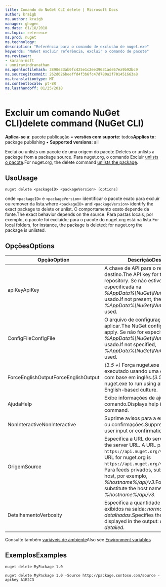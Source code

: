 ```yaml
---
title: Comando do NuGet CLI delete | Microsoft Docs
author: kraigb
ms.author: kraigb
manager: ghogen
ms.date: 01/18/2018
ms.topic: reference
ms.prod: nuget
ms.technology: 
description: "Referência para o comando de exclusão de nuget.exe"
keywords: "NuGet excluir referência, excluir o comando de pacote"
ms.reviewer:
- karann-msft
- unniravindranathan
ms.openlocfilehash: 3890e33ab0fc425e1c2ee39631ade57ea9b92bc9
ms.sourcegitcommit: 262d026beeffd4f3b6fc47d780a2f701451663a8
ms.translationtype: MT
ms.contentlocale: pt-BR
ms.lasthandoff: 01/25/2018
---
```

# <a name="delete-command-nuget-cli"></a><span data-ttu-id="b26b7-104">Excluir um comando NuGet CLI)</span><span class="sxs-lookup"><span data-stu-id="b26b7-104">delete command (NuGet CLI)</span></span>

<span data-ttu-id="b26b7-105">**Aplica-se a:** pacote publicação &bullet; **versões com suporte:** todos</span><span class="sxs-lookup"><span data-stu-id="b26b7-105">**Applies to:** package publishing &bullet; **Supported versions:** all</span></span>

<span data-ttu-id="b26b7-106">Exclui ou unlists um pacote de uma origem do pacote.</span><span class="sxs-lookup"><span data-stu-id="b26b7-106">Deletes or unlists a package from a package source.</span></span> <span data-ttu-id="b26b7-107">Para nuget.org, o comando Excluir [unlists o pacote](../policies/Deleting-Packages.md).</span><span class="sxs-lookup"><span data-stu-id="b26b7-107">For nuget.org, the delete command [unlists the package](../policies/Deleting-Packages.md).</span></span>

## <a name="usage"></a><span data-ttu-id="b26b7-108">Uso</span><span class="sxs-lookup"><span data-stu-id="b26b7-108">Usage</span></span>

```cli
nuget delete <packageID> <packageVersion> [options]
```

<span data-ttu-id="b26b7-109">onde `<packageID>` e `<packageVersion>` identificar o pacote exato para excluir ou remover da lista.</span><span class="sxs-lookup"><span data-stu-id="b26b7-109">where `<packageID>` and `<packageVersion>` identify the exact package to delete or unlist.</span></span> <span data-ttu-id="b26b7-110">O comportamento exato depende da fonte.</span><span class="sxs-lookup"><span data-stu-id="b26b7-110">The exact behavior depends on the source.</span></span> <span data-ttu-id="b26b7-111">Para pastas locais, por exemplo, o pacote foi excluído; para o pacote do nuget.org está na lista.</span><span class="sxs-lookup"><span data-stu-id="b26b7-111">For local folders, for instance, the package is deleted; for nuget.org the package is unlisted.</span></span>

## <a name="options"></a><span data-ttu-id="b26b7-112">Opções</span><span class="sxs-lookup"><span data-stu-id="b26b7-112">Options</span></span>

| <span data-ttu-id="b26b7-113">Opção</span><span class="sxs-lookup"><span data-stu-id="b26b7-113">Option</span></span> | <span data-ttu-id="b26b7-114">Descrição</span><span class="sxs-lookup"><span data-stu-id="b26b7-114">Description</span></span> |
| --- | --- |
| <span data-ttu-id="b26b7-115">apiKey</span><span class="sxs-lookup"><span data-stu-id="b26b7-115">ApiKey</span></span> | <span data-ttu-id="b26b7-116">A chave de API para o repositório de destino.</span><span class="sxs-lookup"><span data-stu-id="b26b7-116">The API key for the target repository.</span></span> <span data-ttu-id="b26b7-117">Se não estiverem presentes, especificada na *%AppData%\NuGet\NuGet.Config* é usado.</span><span class="sxs-lookup"><span data-stu-id="b26b7-117">If not present, the one specified in *%AppData%\NuGet\NuGet.Config* is used.</span></span> |
| <span data-ttu-id="b26b7-118">ConfigFile</span><span class="sxs-lookup"><span data-stu-id="b26b7-118">ConfigFile</span></span> | <span data-ttu-id="b26b7-119">O arquivo de configuração do NuGet para aplicar.</span><span class="sxs-lookup"><span data-stu-id="b26b7-119">The NuGet configuration file to apply.</span></span> <span data-ttu-id="b26b7-120">Se não for especificado, *%AppData%\NuGet\NuGet.Config* é usado.</span><span class="sxs-lookup"><span data-stu-id="b26b7-120">If not specified, *%AppData%\NuGet\NuGet.Config* is used.</span></span> |
| <span data-ttu-id="b26b7-121">ForceEnglishOutput</span><span class="sxs-lookup"><span data-stu-id="b26b7-121">ForceEnglishOutput</span></span> | <span data-ttu-id="b26b7-122">*(3.5 +)*  Força nuget.exe para ser executado usando uma cultura invariável, com base em inglês.</span><span class="sxs-lookup"><span data-stu-id="b26b7-122">*(3.5+)* Forces nuget.exe to run using an invariant, English-based culture.</span></span> |
| <span data-ttu-id="b26b7-123">Ajuda</span><span class="sxs-lookup"><span data-stu-id="b26b7-123">Help</span></span> | <span data-ttu-id="b26b7-124">Exibe informações de ajuda para o comando.</span><span class="sxs-lookup"><span data-stu-id="b26b7-124">Displays help information for the command.</span></span> |
| <span data-ttu-id="b26b7-125">NonInteractive</span><span class="sxs-lookup"><span data-stu-id="b26b7-125">NonInteractive</span></span> | <span data-ttu-id="b26b7-126">Suprime avisos para a entrada do usuário ou confirmações.</span><span class="sxs-lookup"><span data-stu-id="b26b7-126">Suppresses prompts for user input or confirmations.</span></span> |
| <span data-ttu-id="b26b7-127">Origem</span><span class="sxs-lookup"><span data-stu-id="b26b7-127">Source</span></span> | <span data-ttu-id="b26b7-128">Especifica a URL do servidor.</span><span class="sxs-lookup"><span data-stu-id="b26b7-128">Specifies the server URL.</span></span> <span data-ttu-id="b26b7-129">A URL para nuget.org é `https://api.nuget.org/v3/index.json`.</span><span class="sxs-lookup"><span data-stu-id="b26b7-129">The URL for nuget.org is `https://api.nuget.org/v3/index.json`.</span></span> <span data-ttu-id="b26b7-130">Para feeds privados, substitua o nome de host, por exemplo, *%hostname%/api/v3*.</span><span class="sxs-lookup"><span data-stu-id="b26b7-130">For private feeds, substitute the host name, for example, *%hostname%/api/v3*.</span></span> |
| <span data-ttu-id="b26b7-131">Detalhamento</span><span class="sxs-lookup"><span data-stu-id="b26b7-131">Verbosity</span></span> | <span data-ttu-id="b26b7-132">Especifica a quantidade de detalhes exibidos na saída: *normal*, *silencioso*, *detalhadas*.</span><span class="sxs-lookup"><span data-stu-id="b26b7-132">Specifies the amount of detail displayed in the output: *normal*, *quiet*, *detailed*.</span></span> |

<span data-ttu-id="b26b7-133">Consulte também [variáveis de ambiente](cli-ref-environment-variables.md)</span><span class="sxs-lookup"><span data-stu-id="b26b7-133">Also see [Environment variables](cli-ref-environment-variables.md)</span></span>

## <a name="examples"></a><span data-ttu-id="b26b7-134">Exemplos</span><span class="sxs-lookup"><span data-stu-id="b26b7-134">Examples</span></span>

```cli
nuget delete MyPackage 1.0

nuget delete MyPackage 1.0 -Source http://package.contoso.com/source -apikey A1B2C3
```
